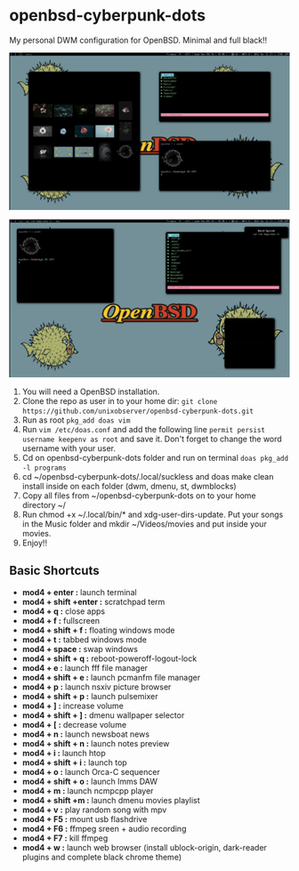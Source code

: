# openbsd-cyberpunk-dots
My personal DWM configuration for OpenBSD. Minimal and full black!!

![openbsd](bsd.png)

![openbsd2](bsd2.png)

1. You will need a OpenBSD installation.
2. Clone the repo as user in to your home dir: `git clone https://github.com/unixobserver/openbsd-cyberpunk-dots.git` 
3. Run as root `pkg_add doas vim`
4. Run `vim /etc/doas.conf` and add the following line `permit persist username keepenv as root` and save it. Don't forget to change the word username with your user.
5. Cd on openbsd-cyberpunk-dots folder and run on terminal `doas pkg_add -l programs`
6. cd ~/openbsd-cyberpunk-dots/.local/suckless and doas make clean install inside on each folder (dwm, dmenu, st, dwmblocks)
7. Copy all files from ~/openbsd-cyberpunk-dots on to your home directory ~/
8. Run chmod +x ~/.local/bin/* and xdg-user-dirs-update. Put your songs in the Music folder and mkdir ~/Videos/movies and put inside your movies.
9. Enjoy!!

## Basic Shortcuts

- **mod4 + enter        :** launch terminal
- **mod4 + shift +enter :** scratchpad term
- **mod4 + q            :** close apps 
- **mod4 + f            :** fullscreen
- **mod4 + shift + f    :** floating windows mode
- **mod4 + t            :** tabbed windows mode
- **mod4 + space        :** swap windows
- **mod4 + shift + q    :** reboot-poweroff-logout-lock 
- **mod4 + e            :** launch fff file manager
- **mod4 + shift + e    :** launch pcmanfm file manager
- **mod4 + p            :** launch nsxiv picture browser
- **mod4 + shift + p    :** launch pulsemixer
- **mod4 + ]            :** increase volume
- **mod4 + shift + ]    :** dmenu wallpaper selector
- **mod4 + [            :** decrease volume
- **mod4 + n            :** launch newsboat news
- **mod4 + shift + n    :** launch notes preview
- **mod4 + i            :** launch htop
- **mod4 + shift + i    :** launch top
- **mod4 + o            :** launch Orca-C sequencer
- **mod4 + shift + o    :** launch lmms DAW
- **mod4 + m            :** launch ncmpcpp player
- **mod4 + shift +m     :** launch dmenu movies playlist
- **mod4 + v            :** play random song with mpv 
- **mod4 + F5           :** mount usb flashdrive
- **mod4 + F6           :** ffmpeg sreen + audio recording
- **mod4 + F7           :** kill ffmpeg
- **mod4 + w            :** launch web browser (install ublock-origin, dark-reader plugins and complete black chrome theme)
